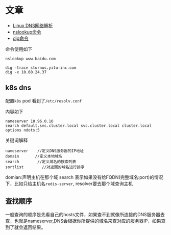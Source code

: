 # 文章

- [Linux DNS网络解析](https://cloud.tencent.com/developer/article/1083206)
- [nslookup命令](https://cloud.tencent.com/developer/article/1083201)
- [dig命令](https://cloud.tencent.com/developer/article/1083192)

命令使用如下
```shell
nslookup www.baidu.com

dig -trace sturnus.yitu-inc.com
dig -x 10.60.24.37
```

## k8s dns

配置`k8s` pod 看到了`/etc/resolv.conf`

内容如下

```
nameserver 10.96.0.10
search default.svc.cluster.local svc.cluster.local cluster.local
options ndots:5
```

关键词解释
```
nameserver    //定义DNS服务器的IP地址
domain       //定义本地域名
search        //定义域名的搜索列表
sortlist        //对返回的域名进行排序
```

domian:声明主机在那个域 search
表示如果没有给FQDN(完整域名:port)的情况下，比如只给主机名`redis-server`, resolver要去那个域查询主机

## 查找顺序

一般查询的顺序是先看自己的hosts文件，如果查不到就像所连接的DNS服务器去查，也就是nameserver,DNS会根据你所提供的域名来查对应的服务器IP，如果查到了就会返回结果。